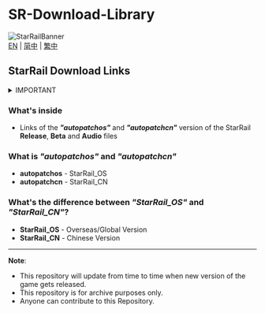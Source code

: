 # SR-Download-Library
![StarRailBanner](https://webstatic.mihoyo.com/upload/op-public/2021/10/09/6c0e9aaa5b9471e32316d11284edb710_2698450106633206665.png)  
[EN](README.md) | [简中](README_zh-CN.md) | [繁中](README_zh-TW.md)

## StarRail Download Links
<!--### Tips
Since the ??? beta, mihoyo has added key and cookie verification to the download link.-->

<details> 
  <summary>IMPORTANT</summary>
   
<!--This repository is under the supervision of miHoYo.-->

If you want to share something that you think is dear to you and should not be deleted from the servers of miHoYo...

~~You can contact me at discord: _360NENZ#1837_, or write me an email _gdgwhy@outlook.com_~~

~~I will tell you whether it is worth sharing the original link, or it would be better to upload files to the cloud.~~

</details>

<!--(If you are a tester, do not share your key pair, it`s based on your IP address and other personal information, cognosphere or mihoyo can easily find and punish you.)-->
### What's inside
* Links of the **_"autopatchos"_** and **_"autopatchcn"_** version of the StarRail **Release**, **Beta** and **Audio** files

### What is _"autopatchos"_ and _"autopatchcn"_
* **autopatchos** - StarRail_OS
* **autopatchcn** - StarRail_CN

### What's the difference between _"StarRail_OS"_ and _"StarRail_CN"_?
* **StarRail_OS** - Overseas/Global Version
* **StarRail_CN** - Chinese Version
---
**Note**: 
* This repository will update from time to time when new version of the game gets released.
* This repository is for archive purposes only.
* Anyone can contribute to this Repository.